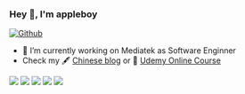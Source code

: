### Hey 👋, I'm appleboy

[![Github](https://img.shields.io/github/followers/appleboy?label=Follow&style=social)](https://github.com/appleboy)

- 🔭 I’m currently working on Mediatek as Software Enginner
- Check my 🖋 [Chinese blog](http://blog.wu-boy.com/) or 🌱 [Udemy Online Course](https://www.udemy.com/user/bo-yi-wu-2/)

![](https://github-profile-summary-cards.vercel.app/api/cards/profile-details?username=appleboy&theme=github)
![](https://github-profile-summary-cards.vercel.app/api/cards/repos-per-language?username=miladrn&theme=github)
![](https://github-profile-summary-cards.vercel.app/api/cards/most-commit-language?username=miladrn&theme=github)
![](https://github-profile-summary-cards.vercel.app/api/cards/stats?username=miladrn&theme=github)
![](https://github-profile-summary-cards.vercel.app/api/cards/productive-time?username=appleboy&theme=github)

<!--
**appleboy/appleboy** is a ✨ _special_ ✨ repository because its `README.md` (this file) appears on your GitHub profile.

Here are some ideas to get you started:

- 🔭 I’m currently working on ...
- 🌱 I’m currently learning ...
- 👯 I’m looking to collaborate on ...
- 🤔 I’m looking for help with ...
- 💬 Ask me about ...
- 📫 How to reach me: ...
- 😄 Pronouns: ...
- ⚡ Fun fact: ...
-->
